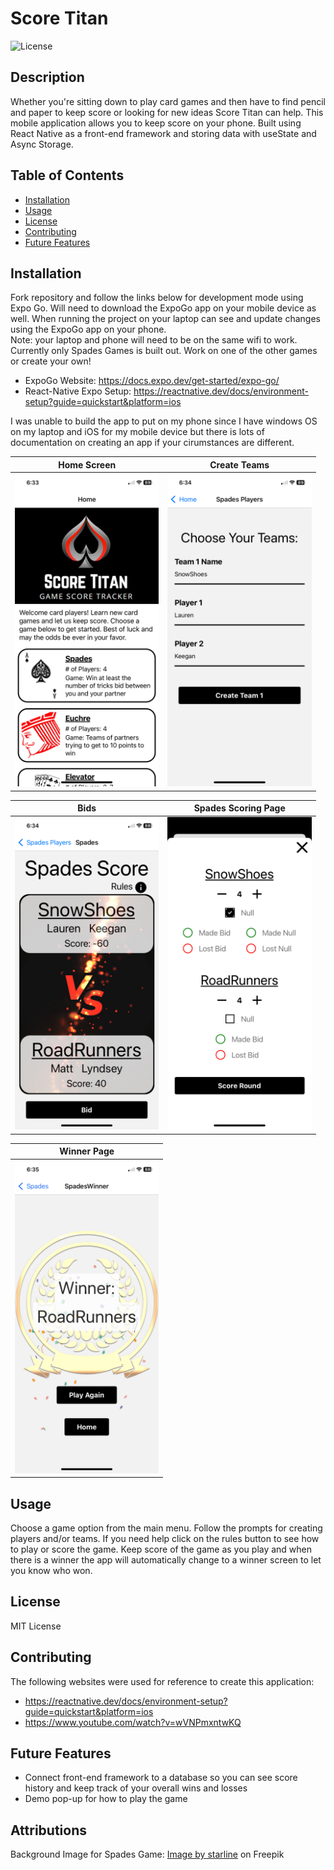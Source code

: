 <!-- Add pictures -->

# Score Titan

![License](https://img.shields.io/badge/License-MIT-blue.svg)

## Description

Whether you're sitting down to play card games and then have to find pencil and paper to keep score or looking for new ideas Score Titan can help. This mobile application allows you to keep score on your phone. Built using React Native as a front-end framework and storing data with useState and Async Storage.

## Table of Contents

- [Installation](#installation)
- [Usage](#usage)
- [License](#license)
- [Contributing](#contributing)
- [Future Features](#future-features)

## Installation

Fork repository and follow the links below for development mode using Expo Go. Will need to download the ExpoGo app on your mobile device as well. When running the project on your laptop can see and update changes using the ExpoGo app on your phone.<br>
Note: your laptop and phone will need to be on the same wifi to work. Currently only Spades Games is built out. Work on one of the other games or create your own!

- ExpoGo Website: https://docs.expo.dev/get-started/expo-go/
- React-Native Expo Setup: https://reactnative.dev/docs/environment-setup?guide=quickstart&platform=ios

I was unable to build the app to put on my phone since I have windows OS on my laptop and iOS for my mobile device but there is lots of documentation on creating an app if your cirumstances are different.

|                      Home Screen                       |                   Create Teams                    |
| :----------------------------------------------------: | :-----------------------------------------------: |
| <img src='Github-Images/homeScreen.jpeg' height='500'> | <img src='Github-Images/teams.jpeg' height='500'> |

|                          Bids                           |                  Spades Scoring Page                  |
| :-----------------------------------------------------: | :---------------------------------------------------: |
| <img src='Github-Images/spadesScore.jpeg' height='500'> | <img src='Github-Images/spadesBid.jpeg' height='500'> |

|                       Winner Page                        |
| :------------------------------------------------------: |
| <img src='Github-Images/winnerScreen.jpeg' height='500'> |

## Usage

Choose a game option from the main menu. Follow the prompts for creating players and/or teams. If you need help click on the rules button to see how to play or score the game. Keep score of the game as you play and when there is a winner the app will automatically change to a winner screen to let you know who won.

## License

MIT License

## Contributing

The following websites were used for reference to create this application:<br />

- https://reactnative.dev/docs/environment-setup?guide=quickstart&platform=ios
- https://www.youtube.com/watch?v=wVNPmxntwKQ

## Future Features

- Connect front-end framework to a database so you can see score history and keep track of your overall wins and losses
- Demo pop-up for how to play the game

## Attributions

Background Image for Spades Game:
<a href="https://www.freepik.com/free-vector/battle-versus-vs-banner-product-comparison-background-with-sparkles_17819860.htm#query=vs%20png&position=41&from_view=search&track=ais&uuid=cfb7194c-50d6-44fe-94ee-8b0487326c81">Image by starline</a> on Freepik
